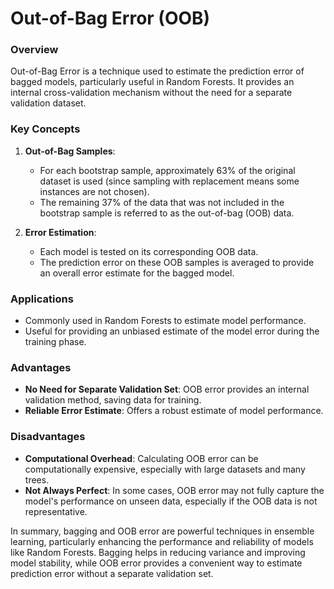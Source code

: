 # Out-of-Bag Error (OOB)

### Overview
Out-of-Bag Error is a technique used to estimate the prediction error of bagged models, particularly useful in Random Forests. It provides an internal cross-validation mechanism without the need for a separate validation dataset.

### Key Concepts
1. **Out-of-Bag Samples**:
   - For each bootstrap sample, approximately 63% of the original dataset is used (since sampling with replacement means some instances are not chosen).
   - The remaining 37% of the data that was not included in the bootstrap sample is referred to as the out-of-bag (OOB) data.

2. **Error Estimation**:
   - Each model is tested on its corresponding OOB data.
   - The prediction error on these OOB samples is averaged to provide an overall error estimate for the bagged model.

### Applications
- Commonly used in Random Forests to estimate model performance.
- Useful for providing an unbiased estimate of the model error during the training phase.

### Advantages
- **No Need for Separate Validation Set**: OOB error provides an internal validation method, saving data for training.
- **Reliable Error Estimate**: Offers a robust estimate of model performance.

### Disadvantages
- **Computational Overhead**: Calculating OOB error can be computationally expensive, especially with large datasets and many trees.
- **Not Always Perfect**: In some cases, OOB error may not fully capture the model's performance on unseen data, especially if the OOB data is not representative.

In summary, bagging and OOB error are powerful techniques in ensemble learning, particularly enhancing the performance and reliability of models like Random Forests. Bagging helps in reducing variance and improving model stability, while OOB error provides a convenient way to estimate prediction error without a separate validation set.